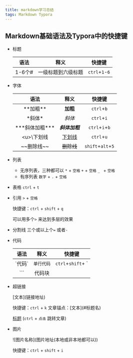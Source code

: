 ```yaml
---
title: markdown学习总结
tags: Markdown Typora
---
```




## Markdown基础语法及Typora中的快捷键



- 标题

  |  语法  |        释义        |     快捷键     |
  | :----: | :----------------: | :------------: |
  | 1-6个# | 一级标题到六级标题 | `ctrl`+`1`-`6` |

- 字体

  |        语法        |      释义      |      快捷键       |
  | :----------------: | :------------: | :---------------: |
  |    \*\*加粗\*\*    |    **加粗**    |    `ctrl`+`b`     |
  |      \*斜体\*      |     *斜体*     |    `ctrl`+`i`     |
  | \*\*\*斜体加粗**\* | ***斜体加粗*** |  `ctrl`+`i`+`b`   |
  |  \<u>\下划线</u>   | <u>下划线</u>  |    `ctrl`+`u`     |
  |   \~\~删除线~\~    |   ~~删除线~~   | `shift`+`alt`+`5` |

- 列表

  - 无序列表，三种都可以
    `*` + `空格`
    `+` + `空格`
    `_ ` + `空格`
  - 有序列表
    `数字` + `.` + `空格`

- 表格
  `ctrl` + `t`

- 引用
  `>` + `空格` 

  快捷键：`ctrl` + `shift` + `q` 

  可以用多个`>` 来达到多层的效果

- 分割线
  三个或以上个`=` 或者`-` 

- 代码

  |  语法   |    释义    |      快捷键       |
  | :-----: | :--------: | :---------------: |
  | \`代码` | `单行代码` | `ctrl`+`shift`+ ` |
  |   ```   |   代码块   |                   |

- 超链接

  \[文本\]\(链接地址\)

  快捷键：`ctrl` + `k` 
  文章锚点：\[文本\]\(#标题名\)  

  [标题](#Markdown基础语法及Typora中的快捷键)  (`ctrl` + `点击` 跳转文章)

- 图片

  \!\[图片名称\]\(图片地址(本地或非本地都可以)\) 

  快捷键：`ctrl` + `shift` + `i` 

